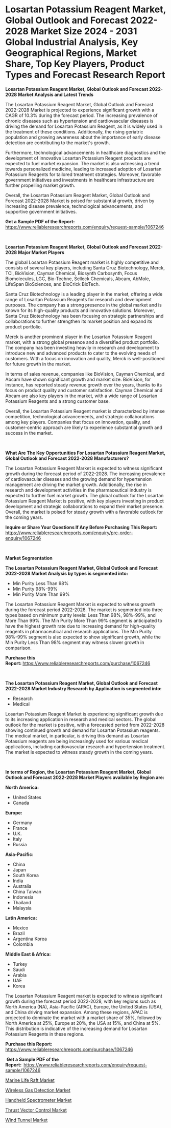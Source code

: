 <p><h1>Losartan Potassium Reagent Market, Global Outlook and Forecast 2022-2028 Market Size 2024 - 2031 Global Industrial Analysis, Key Geographical Regions, Market Share, Top Key Players, Product Types and Forecast Research Report</h1></p><p><strong>Losartan Potassium Reagent Market, Global Outlook and Forecast 2022-2028 Market Analysis and Latest Trends</strong></p>
<p><p>The Losartan Potassium Reagent Market, Global Outlook and Forecast 2022-2028 Market is projected to experience significant growth with a CAGR of 10.3% during the forecast period. The increasing prevalence of chronic diseases such as hypertension and cardiovascular diseases is driving the demand for Losartan Potassium Reagent, as it is widely used in the treatment of these conditions. Additionally, the rising geriatric population and growing awareness about the importance of early disease detection are contributing to the market's growth.</p><p>Furthermore, technological advancements in healthcare diagnostics and the development of innovative Losartan Potassium Reagent products are expected to fuel market expansion. The market is also witnessing a trend towards personalized medicine, leading to increased adoption of Losartan Potassium Reagents for tailored treatment strategies. Moreover, favorable government initiatives and investments in healthcare infrastructure are further propelling market growth.</p><p>Overall, the Losartan Potassium Reagent Market, Global Outlook and Forecast 2022-2028 Market is poised for substantial growth, driven by increasing disease prevalence, technological advancements, and supportive government initiatives.</p></p>
<p><strong>Get a Sample PDF of the Report:&nbsp;</strong> <a href="https://www.reliableresearchreports.com/enquiry/request-sample/1067246">https://www.reliableresearchreports.com/enquiry/request-sample/1067246</a></p>
<p>&nbsp;</p>
<p><strong>Losartan Potassium Reagent Market, Global Outlook and Forecast 2022-2028 Major Market Players</strong></p>
<p><p>The global Losartan Potassium Reagent market is highly competitive and consists of several key players, including Santa Cruz Biotechnology, Merck, TCI, BioVision, Cayman Chemical, Biosynth Carbosynth, Focus Biomolecules, LGC, Bio-Techne, Selleck Chemicals, Abcam, AbMole, LifeSpan BioSciences, and BioCrick BioTech. </p><p>Santa Cruz Biotechnology is a leading player in the market, offering a wide range of Losartan Potassium Reagents for research and development purposes. The company has a strong presence in the global market and is known for its high-quality products and innovative solutions. Moreover, Santa Cruz Biotechnology has been focusing on strategic partnerships and collaborations to further strengthen its market position and expand its product portfolio.</p><p>Merck is another prominent player in the Losartan Potassium Reagent market, with a strong global presence and a diversified product portfolio. The company has been investing heavily in research and development to introduce new and advanced products to cater to the evolving needs of customers. With a focus on innovation and quality, Merck is well-positioned for future growth in the market.</p><p>In terms of sales revenue, companies like BioVision, Cayman Chemical, and Abcam have shown significant growth and market size. BioVision, for instance, has reported steady revenue growth over the years, thanks to its focus on product quality and customer satisfaction. Cayman Chemical and Abcam are also key players in the market, with a wide range of Losartan Potassium Reagents and a strong customer base.</p><p>Overall, the Losartan Potassium Reagent market is characterized by intense competition, technological advancements, and strategic collaborations among key players. Companies that focus on innovation, quality, and customer-centric approach are likely to experience substantial growth and success in the market.</p></p>
<p>&nbsp;</p>
<p><strong>What Are The Key Opportunities For Losartan Potassium Reagent Market, Global Outlook and Forecast 2022-2028 Manufacturers?</strong></p>
<p><p>The Losartan Potassium Reagent Market is expected to witness significant growth during the forecast period of 2022-2028. The increasing prevalence of cardiovascular diseases and the growing demand for hypertension management are driving the market growth. Additionally, the rise in research and development activities in the pharmaceutical industry is expected to further fuel market growth. The global outlook for the Losartan Potassium Reagent Market is positive, with key players investing in product development and strategic collaborations to expand their market presence. Overall, the market is poised for steady growth with a favorable outlook for the coming years.</p></p>
<p><strong>Inquire or Share Your Questions If Any Before Purchasing This Report:</strong> <a href="https://www.reliableresearchreports.com/enquiry/pre-order-enquiry/1067246">https://www.reliableresearchreports.com/enquiry/pre-order-enquiry/1067246</a></p>
<p>&nbsp;</p>
<p><strong>Market Segmentation</strong></p>
<p><strong>The Losartan Potassium Reagent Market, Global Outlook and Forecast 2022-2028 Market Analysis by types is segmented into:</strong></p>
<p><ul><li>Min Purity Less Than 98%</li><li>Min Purity 98%-99%</li><li>Min Purity More Than 99%</li></ul></p>
<p><p>The Losartan Potassium Reagent Market is expected to witness growth during the forecast period 2022-2028. The market is segmented into three types based on minimum purity levels: Less Than 98%, 98%-99%, and More Than 99%. The Min Purity More Than 99% segment is anticipated to have the highest growth rate due to increasing demand for high-quality reagents in pharmaceutical and research applications. The Min Purity 98%-99% segment is also expected to show significant growth, while the Min Purity Less Than 98% segment may witness slower growth in comparison.</p></p>
<p><strong>Purchase this Report:&nbsp;</strong><a href="https://www.reliableresearchreports.com/purchase/1067246">https://www.reliableresearchreports.com/purchase/1067246</a></p>
<p>&nbsp;</p>
<p><strong>The Losartan Potassium Reagent Market, Global Outlook and Forecast 2022-2028 Market Industry Research by Application is segmented into:</strong></p>
<p><ul><li>Research</li><li>Medical</li></ul></p>
<p><p>Losartan Potassium Reagent Market is experiencing significant growth due to its increasing application in research and medical sectors. The global outlook for the market is positive, with a forecasted period from 2022-2028 showing continued growth and demand for Losartan Potassium reagents. The medical market, in particular, is driving this demand as Losartan Potassium reagents are being increasingly used for various medical applications, including cardiovascular research and hypertension treatment. The market is expected to witness steady growth in the coming years.</p></p>
<p>&nbsp;</p>
<p><strong>In terms of Region, the Losartan Potassium Reagent Market, Global Outlook and Forecast 2022-2028 Market Players available by Region are:</strong></p>
<p>
    <p> <strong> North America: </strong>
        <ul>
            <li>United States</li>
            <li>Canada</li>
        </ul>
        </p> 
    <p> <strong> Europe: </strong>
        <ul>
            <li>Germany</li>
            <li>France</li>
            <li>U.K.</li>
            <li>Italy</li>
            <li>Russia</li>
        </ul>
        </p> 
    <p> <strong> Asia-Pacific: </strong>
        <ul>
            <li>China</li>
            <li>Japan</li>
            <li>South Korea</li>
            <li>India</li>
            <li>Australia</li>
            <li>China Taiwan</li>
            <li>Indonesia</li>
            <li>Thailand</li>
            <li>Malaysia</li>
        </ul>
        </p> 
    <p> <strong> Latin America: </strong>
        <ul>
            <li>Mexico</li>
            <li>Brazil</li>
            <li>Argentina Korea</li>
            <li>Colombia</li>
        </ul>
        </p> 
    <p> <strong> Middle East & Africa: </strong>
        <ul>
            <li>Turkey</li>
            <li>Saudi</li>
            <li>Arabia</li>
            <li>UAE</li>
            <li>Korea</li>
        </ul>
    </p>
    </p>
<p><p>The Losartan Potassium Reagent market is expected to witness significant growth during the forecast period 2022-2028, with key regions such as North America (NA), Asia-Pacific (APAC), Europe, the United States (USA), and China driving market expansion. Among these regions, APAC is projected to dominate the market with a market share of 35%, followed by North America at 25%, Europe at 20%, the USA at 15%, and China at 5%. This distribution is indicative of the increasing demand for Losartan Potassium Reagents in these regions.</p></p>
<p><strong>Purchase this Report: </strong><a href="https://www.reliableresearchreports.com/purchase/1067246">https://www.reliableresearchreports.com/purchase/1067246</a></p>
<p>&nbsp;<strong>Get a Sample PDF of the Report:&nbsp;&nbsp;</strong><a href="https://www.reliableresearchreports.com/enquiry/request-sample/1067246">https://www.reliableresearchreports.com/enquiry/request-sample/1067246</a></p>
<p><strong></strong></p>
<p><p><a href="https://medium.com/@entelabrahimi1961/marine-life-raft-market-trends-and-market-analysis-forecasted-for-period-2024-2031-99ac96de25c6">Marine Life Raft Market</a></p><p><a href="https://medium.com/p/e938da27ef0f/edit">Wireless Gas Detection Market</a></p><p><a href="https://medium.com/@entelabrahimi1961/handheld-spectrometer-market-insights-into-market-cagr-market-trends-and-growth-strategies-fe6872e195a3">Handheld Spectrometer Market</a></p><p><a href="https://medium.com/@lisasanchez1968/thrust-vector-control-market-insight-market-trends-growth-forecasted-from-2024-to-2031-680773a73c98">Thrust Vector Control Market</a></p><p><a href="https://medium.com/@karleeprice2004/wind-tunnel-market-size-cagr-trends-2024-2030-56853115fb69">Wind Tunnel Market</a></p></p>